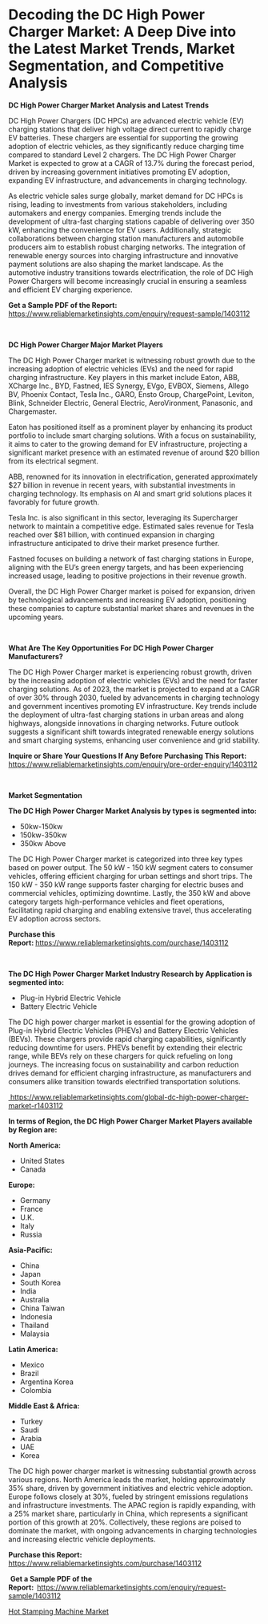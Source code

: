 <p><h1>Decoding the DC High Power Charger Market: A Deep Dive into the Latest Market Trends, Market Segmentation, and Competitive Analysis</h1></p><p><strong>DC High Power Charger Market Analysis and Latest Trends</strong></p>
<p><p>DC High Power Chargers (DC HPCs) are advanced electric vehicle (EV) charging stations that deliver high voltage direct current to rapidly charge EV batteries. These chargers are essential for supporting the growing adoption of electric vehicles, as they significantly reduce charging time compared to standard Level 2 chargers. The DC High Power Charger Market is expected to grow at a CAGR of 13.7% during the forecast period, driven by increasing government initiatives promoting EV adoption, expanding EV infrastructure, and advancements in charging technology.</p><p>As electric vehicle sales surge globally, market demand for DC HPCs is rising, leading to investments from various stakeholders, including automakers and energy companies. Emerging trends include the development of ultra-fast charging stations capable of delivering over 350 kW, enhancing the convenience for EV users. Additionally, strategic collaborations between charging station manufacturers and automobile producers aim to establish robust charging networks. The integration of renewable energy sources into charging infrastructure and innovative payment solutions are also shaping the market landscape. As the automotive industry transitions towards electrification, the role of DC High Power Chargers will become increasingly crucial in ensuring a seamless and efficient EV charging experience.</p></p>
<p><strong>Get a Sample PDF of the Report:&nbsp;</strong> <a href="https://www.reliablemarketinsights.com/enquiry/request-sample/1403112?utm_campaign=3044&utm_medium=2&utm_source=Github&utm_content=ia&utm_term=28032025&utm_id=dc-high-power-charger">https://www.reliablemarketinsights.com/enquiry/request-sample/1403112</a></p>
<p>&nbsp;</p>
<p><strong>DC High Power Charger Major Market Players</strong></p>
<p><p>The DC High Power Charger market is witnessing robust growth due to the increasing adoption of electric vehicles (EVs) and the need for rapid charging infrastructure. Key players in this market include Eaton, ABB, XCharge Inc., BYD, Fastned, IES Synergy, EVgo, EVBOX, Siemens, Allego BV, Phoenix Contact, Tesla Inc., GARO, Ensto Group, ChargePoint, Leviton, Blink, Schneider Electric, General Electric, AeroVironment, Panasonic, and Chargemaster.</p><p>Eaton has positioned itself as a prominent player by enhancing its product portfolio to include smart charging solutions. With a focus on sustainability, it aims to cater to the growing demand for EV infrastructure, projecting a significant market presence with an estimated revenue of around $20 billion from its electrical segment.</p><p>ABB, renowned for its innovation in electrification, generated approximately $27 billion in revenue in recent years, with substantial investments in charging technology. Its emphasis on AI and smart grid solutions places it favorably for future growth.</p><p>Tesla Inc. is also significant in this sector, leveraging its Supercharger network to maintain a competitive edge. Estimated sales revenue for Tesla reached over $81 billion, with continued expansion in charging infrastructure anticipated to drive their market presence further.</p><p>Fastned focuses on building a network of fast charging stations in Europe, aligning with the EU’s green energy targets, and has been experiencing increased usage, leading to positive projections in their revenue growth.</p><p>Overall, the DC High Power Charger market is poised for expansion, driven by technological advancements and increasing EV adoption, positioning these companies to capture substantial market shares and revenues in the upcoming years.</p></p>
<p>&nbsp;</p>
<p><strong>What Are The Key Opportunities For DC High Power Charger Manufacturers?</strong></p>
<p><p>The DC High Power Charger market is experiencing robust growth, driven by the increasing adoption of electric vehicles (EVs) and the need for faster charging solutions. As of 2023, the market is projected to expand at a CAGR of over 30% through 2030, fueled by advancements in charging technology and government incentives promoting EV infrastructure. Key trends include the deployment of ultra-fast charging stations in urban areas and along highways, alongside innovations in charging networks. Future outlook suggests a significant shift towards integrated renewable energy solutions and smart charging systems, enhancing user convenience and grid stability.</p></p>
<p><strong>Inquire or Share Your Questions If Any Before Purchasing This Report:</strong> <a href="https://www.reliablemarketinsights.com/enquiry/pre-order-enquiry/1403112?utm_campaign=3044&utm_medium=2&utm_source=Github&utm_content=ia&utm_term=28032025&utm_id=dc-high-power-charger">https://www.reliablemarketinsights.com/enquiry/pre-order-enquiry/1403112</a></p>
<p>&nbsp;</p>
<p><strong>Market Segmentation</strong></p>
<p><strong>The DC High Power Charger Market Analysis by types is segmented into:</strong></p>
<p><ul><li>50kw-150kw</li><li>150kw-350kw</li><li>350kw Above</li></ul></p>
<p><p>The DC High Power Charger market is categorized into three key types based on power output. The 50 kW - 150 kW segment caters to consumer vehicles, offering efficient charging for urban settings and short trips. The 150 kW - 350 kW range supports faster charging for electric buses and commercial vehicles, optimizing downtime. Lastly, the 350 kW and above category targets high-performance vehicles and fleet operations, facilitating rapid charging and enabling extensive travel, thus accelerating EV adoption across sectors.</p></p>
<p><strong>Purchase this Report:&nbsp;</strong><a href="https://www.reliablemarketinsights.com/purchase/1403112?utm_campaign=3044&utm_medium=2&utm_source=Github&utm_content=ia&utm_term=28032025&utm_id=dc-high-power-charger">https://www.reliablemarketinsights.com/purchase/1403112</a></p>
<p>&nbsp;</p>
<p><strong>The DC High Power Charger Market Industry Research by Application is segmented into:</strong></p>
<p><ul><li>Plug-in Hybrid Electric Vehicle</li><li>Battery Electric Vehicle</li></ul></p>
<p><p>The DC high power charger market is essential for the growing adoption of Plug-in Hybrid Electric Vehicles (PHEVs) and Battery Electric Vehicles (BEVs). These chargers provide rapid charging capabilities, significantly reducing downtime for users. PHEVs benefit by extending their electric range, while BEVs rely on these chargers for quick refueling on long journeys. The increasing focus on sustainability and carbon reduction drives demand for efficient charging infrastructure, as manufacturers and consumers alike transition towards electrified transportation solutions.</p></p>
<p><a href="https://www.reliablemarketinsights.com/global-dc-high-power-charger-market-r1403112?utm_campaign=3044&utm_medium=2&utm_source=Github&utm_content=ia&utm_term=28032025&utm_id=dc-high-power-charger">&nbsp;https://www.reliablemarketinsights.com/global-dc-high-power-charger-market-r1403112</a></p>
<p><strong>In terms of Region, the DC High Power Charger Market Players available by Region are:</strong></p>
<p>
    <p> <strong> North America: </strong>
        <ul>
            <li>United States</li>
            <li>Canada</li>
        </ul>
        </p> 
    <p> <strong> Europe: </strong>
        <ul>
            <li>Germany</li>
            <li>France</li>
            <li>U.K.</li>
            <li>Italy</li>
            <li>Russia</li>
        </ul>
        </p> 
    <p> <strong> Asia-Pacific: </strong>
        <ul>
            <li>China</li>
            <li>Japan</li>
            <li>South Korea</li>
            <li>India</li>
            <li>Australia</li>
            <li>China Taiwan</li>
            <li>Indonesia</li>
            <li>Thailand</li>
            <li>Malaysia</li>
        </ul>
        </p> 
    <p> <strong> Latin America: </strong>
        <ul>
            <li>Mexico</li>
            <li>Brazil</li>
            <li>Argentina Korea</li>
            <li>Colombia</li>
        </ul>
        </p> 
    <p> <strong> Middle East & Africa: </strong>
        <ul>
            <li>Turkey</li>
            <li>Saudi</li>
            <li>Arabia</li>
            <li>UAE</li>
            <li>Korea</li>
        </ul>
    </p>
    </p>
<p><p>The DC high power charger market is witnessing substantial growth across various regions. North America leads the market, holding approximately 35% share, driven by government initiatives and electric vehicle adoption. Europe follows closely at 30%, fueled by stringent emissions regulations and infrastructure investments. The APAC region is rapidly expanding, with a 25% market share, particularly in China, which represents a significant portion of this growth at 20%. Collectively, these regions are poised to dominate the market, with ongoing advancements in charging technologies and increasing electric vehicle deployments.</p></p>
<p><strong>Purchase this Report: </strong><a href="https://www.reliablemarketinsights.com/purchase/1403112?utm_campaign=3044&utm_medium=2&utm_source=Github&utm_content=ia&utm_term=28032025&utm_id=dc-high-power-charger">https://www.reliablemarketinsights.com/purchase/1403112</a></p>
<p>&nbsp;<strong>Get a Sample PDF of the Report:&nbsp;&nbsp;</strong><a href="https://www.reliablemarketinsights.com/enquiry/request-sample/1403112?utm_campaign=3044&utm_medium=2&utm_source=Github&utm_content=ia&utm_term=28032025&utm_id=dc-high-power-charger">https://www.reliablemarketinsights.com/enquiry/request-sample/1403112</a></p>
<p><strong></strong></p>
<p><p><a href="https://github.com/elodielamto06/Market-Research-Report-List-1/blob/main/hot-stamping-machine-market.md?utm_campaign=3044&utm_medium=2&utm_source=Github&utm_content=ia&utm_term=28032025&utm_id=dc-high-power-charger">Hot Stamping Machine Market</a></p></p>